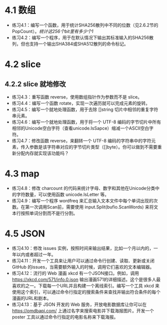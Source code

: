 # 4.1 数组
+ 练习4.1：编写一个函数，用于统计SHA256散列中不同的位数（见2.6.2节的PopCount）。*统计这256个bit里有多少个1*
+ 练习4.2：编写一个程序，用于在默认情况下输出其标准输入的SHA256散列，但也支持一个输出SHA384或SHA512散列的命令标记。

# 4.2 slice

## 4.2.2 slice 就地修改
+ 练习4.3：重写函数 reverse，使用数组指针作为参数而不是 slice。
+ 练习4.4：编写一个函数 rotate，实现一次遍历就可以完成元素的旋转。
+ 练习4.5：编写一个就地处理函数，用于去除 []string 切片中相邻的重复字符串元素。
+ 练习4.6：编写一个就地处理函数，用于将一个 UTF-8 编码的字节切片中所有相邻的Unicode空白字符（查看unicode.IsSapce）缩减一个ASCII空白字符。
+ 练习4.7：修改函数 reverse，来翻转一个 UTF-8 编码的字符串中的字符元素，传入参数是该字符串对应的字节切片类型（[]byte）。你可以做到不需要重新分配内存就实现该功能吗？

# 4.3 map
+ 练习4.8：修改 charcount 的代码来统计字母、数字和其他在Unicode分类中的字符数量，可以使用函数 unicode.IsLetter 等。
+ 练习4.9：编写一个程序 wordfreq 来汇总输入文本文件中每个单词出现的次数。在第一次调用Scan前，需要使用 input.Split(bufio.ScanWords) 来将文本行按照单词分割而不是行分割。

# 4.5 JSON
+ 练习4.10：修改 issues 实例，按照时间来输出结果，比如一个月以内的，一年以内或者超过一年。
+ 练习4.11：开发一个工具来让用户可以通过命令行创建、读取、更新或关闭 GitHub 的issues，当需要额外输入的时候，调用它们喜欢的文本编辑器。
+ 练习4.12：流行的 Web 漫画 xkcd 有一个JSON接口。例如，调用 https://xkcd.com/571/info.0.json 输出漫画571的详细描述。这个是很多人最喜欢的之一。下载每一个URL并且构建一个离线索引。编写一个工具 xkcd 来使用这个索引，可以通过命令行指定的搜索条件来查找并输出符合条件的每个漫画的URL和剧本。
+ 练习4.13：基于 JSON 开发的 Web 服务，开放电影数据库让你可以在 https://omdbapi.com/ 上通过名字来搜索电影并下载海报图片。开发一个 poster 工具以通过命令行指定的电影名称来下载海报。